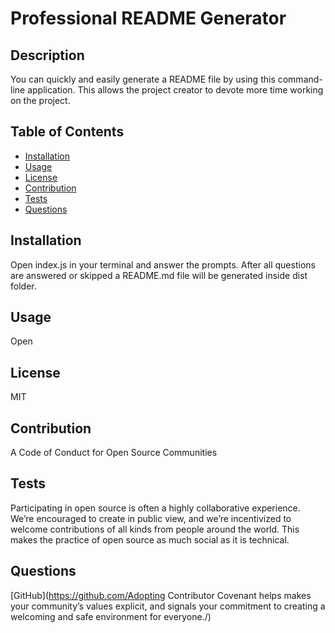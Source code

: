 # Professional README Generator

## Description

You can quickly and easily generate a README file by using this command-line application. This allows the project creator to devote more time working on the project.

## Table of Contents

- [Installation](#installation)
- [Usage](#usage)
- [License](#license)
- [Contribution](#contribution)
- [Tests](#tests)
- [Questions](#questions)

## Installation

Open index.js in your terminal and answer the prompts. After all questions are answered or skipped a README.md file will be generated inside dist folder.

## Usage

Open 

## License
  
MIT

## Contribution

A Code of Conduct for Open Source Communities

## Tests

Participating in open source is often a highly collaborative experience. We’re encouraged to create in public view, and we’re incentivized to welcome contributions of all kinds from people around the world. This makes the practice of open source as much social as it is technical.    

## Questions
  
[GitHub](https://github.com/Adopting Contributor Covenant helps makes your community’s values explicit, and signals your commitment to creating a welcoming and safe environment for everyone./)